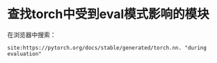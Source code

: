 # 查找torch中受到eval模式影响的模块

在浏览器中搜索：
```text
site:https://pytorch.org/docs/stable/generated/torch.nn. "during evaluation"
```
